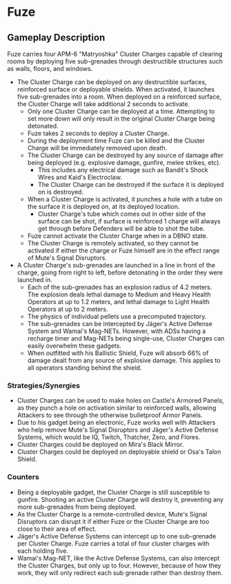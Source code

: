 # Fuze

## Gameplay Description

Fuze carries four APM-6 "Matryoshka" Cluster Charges capable of clearing rooms by deploying five sub-grenades through destructible structures such as walls, floors, and windows.

- The Cluster Charge can be deployed on any destructible surfaces, reinforced surface or deployable shields. When activated, it launches five sub-grenades into a room. When deployed on a reinforced surface, the Cluster Charge will take additional 2 seconds to activate.
  - Only one Cluster Charge can be deployed at a time. Attempting to set more down will only result in the original Cluster Charge being detonated.
  - Fuze takes 2 seconds to deploy a Cluster Charge.
  - During the deployment time Fuze can be killed and the Cluster Charge will be immediately removed upon death.
  - The Cluster Charge can be destroyed by any source of damage after being deployed (e.g. explosive damage, gunfire, melee strikes, etc).
    - This includes any electrical damage such as Bandit's Shock Wires and Kaid's Electroclaw.
    - The Cluster Charge can be destroyed if the surface it is deployed on is destroyed.
  - When a Cluster Charge is activated, it punches a hole with a tube on the surface it is deployed on, at its deployed location.
    - Cluster Charge's tube which comes out in other side of the surface can be shot, if surface is reinforced 1 charge will always get through before Defenders will be able to shot the tube.
  - Fuze cannot activate the Cluster Charge when in a DBNO state.
  - The Cluster Charge is remotely activated, so they cannot be activated if either the charge or Fuze himself are in the effect range of Mute's Signal Disruptors.
- A Cluster Charge's sub-grenades are launched in a line in front of the charge, going from right to left, before detonating in the order they were launched in.
  - Each of the sub-grenades has an explosion radius of 4.2 meters. The explosion deals lethal damage to Medium and Heavy Health Operators at up to 1.2 meters, and lethal damage to Light Health Operators at up to 2 meters.
  - The physics of individual pellets use a precomputed trajectory.
  - The sub-grenades can be intercepted by Jäger's Active Defense System and Wamai's Mag-NETs. However, with ADSs having a recharge timer and Mag-NETs being single-use, Cluster Charges can easily overwhelm these gadgets.
  - When outfitted with his Ballistic Shield, Fuze will absorb 66% of damage dealt from any source of explosive damage. This applies to all operators standing behind the shield.

### Strategies/Synergies

- Cluster Charges can be used to make holes on Castle's Armored Panels, as they punch a hole on activation similar to reinforced walls, allowing Attackers to see through the otherwise bulletproof Armor Panels.
- Due to his gadget being an electronic, Fuze works well with Attackers who help remove Mute's Signal Disruptors and Jäger's Active Defense Systems, which would be IQ, Twitch, Thatcher, Zero, and Flores.
- Cluster Charges could be deployed on Mira's Black Mirror.
- Cluster Charges could be deployed on deployable shield or Osa's Talon Shield.

### Counters

- Being a deployable gadget, the Cluster Charge is still susceptible to gunfire. Shooting an active Cluster Charge will destroy it, preventing any more sub-grenades from being deployed.
- As the Cluster Charge is a remote-controlled device, Mute's Signal Disruptors can disrupt it if either Fuze or the Cluster Charge are too close to their area of effect.
- Jäger's Active Defense Systems can intercept up to one sub-grenade per Cluster Charge. Fuze carries a total of four cluster charges with each holding five.
- Wamai's Mag-NET, like the Active Defense Systems, can also intercept the Cluster Charges, but only up to four. However, because of how they work, they will only redirect each sub grenade rather than destroy them.
